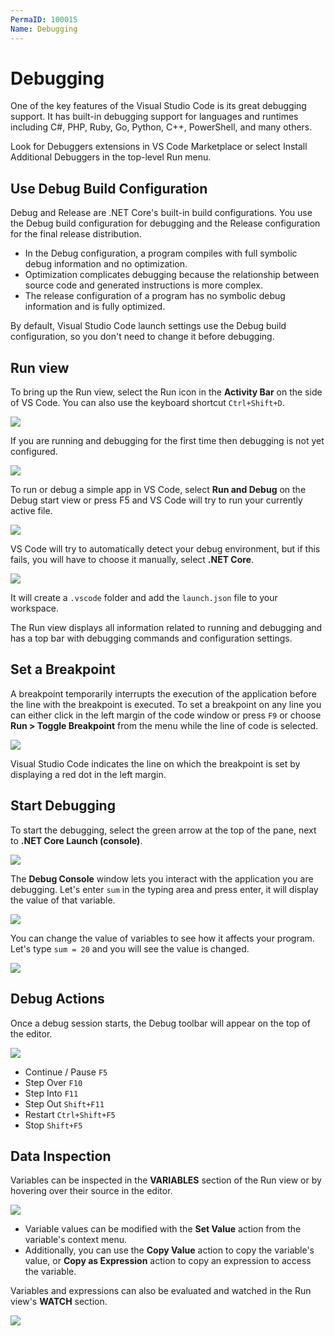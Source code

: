 ```yaml
---
PermaID: 100015
Name: Debugging
---
```


# Debugging

One of the key features of the Visual Studio Code is its great debugging support. It has built-in debugging support for languages and runtimes including C#, PHP, Ruby, Go, Python, C++, PowerShell, and many others. 

Look for Debuggers extensions in VS Code Marketplace or select Install Additional Debuggers in the top-level Run menu.

## Use Debug Build Configuration

Debug and Release are .NET Core's built-in build configurations. You use the Debug build configuration for debugging and the Release configuration for the final release distribution.

 - In the Debug configuration, a program compiles with full symbolic debug information and no optimization. 
 - Optimization complicates debugging because the relationship between source code and generated instructions is more complex. 
 - The release configuration of a program has no symbolic debug information and is fully optimized.

By default, Visual Studio Code launch settings use the Debug build configuration, so you don't need to change it before debugging.

## Run view

To bring up the Run view, select the Run icon in the **Activity Bar** on the side of VS Code. You can also use the keyboard shortcut `Ctrl+Shift+D`.

<img src="https://raw.githubusercontent.com/zzzprojects/learn-orm/master/tutorials/visual-studio-code/images/debugging-1.png">

If you are running and debugging for the first time then debugging is not yet configured.

<img src="https://raw.githubusercontent.com/zzzprojects/learn-orm/master/tutorials/visual-studio-code/images/debugging-2.png">

To run or debug a simple app in VS Code, select **Run and Debug** on the Debug start view or press F5 and VS Code will try to run your currently active file.

<img src="https://raw.githubusercontent.com/zzzprojects/learn-orm/master/tutorials/visual-studio-code/images/debugging-3.png">

VS Code will try to automatically detect your debug environment, but if this fails, you will have to choose it manually, select **.NET Core**.

<img src="https://raw.githubusercontent.com/zzzprojects/learn-orm/master/tutorials/visual-studio-code/images/debugging-4.png">

It will create a `.vscode` folder and add the `launch.json` file to your workspace.

The Run view displays all information related to running and debugging and has a top bar with debugging commands and configuration settings.

## Set a Breakpoint

A breakpoint temporarily interrupts the execution of the application before the line with the breakpoint is executed. To set a breakpoint on any line you can either click in the left margin of the code window or press `F9` or choose **Run > Toggle Breakpoint** from the menu while the line of code is selected.

<img src="https://raw.githubusercontent.com/zzzprojects/learn-orm/master/tutorials/visual-studio-code/images/debugging-5.png">

Visual Studio Code indicates the line on which the breakpoint is set by displaying a red dot in the left margin.

## Start Debugging

To start the debugging, select the green arrow at the top of the pane, next to **.NET Core Launch (console)**.

<img src="https://raw.githubusercontent.com/zzzprojects/learn-orm/master/tutorials/visual-studio-code/images/debugging-6.png">

The **Debug Console** window lets you interact with the application you are debugging. Let's enter `sum` in the typing area and press enter, it will display the value of that variable.
 
<img src="https://raw.githubusercontent.com/zzzprojects/learn-orm/master/tutorials/visual-studio-code/images/debugging-7.png">

You can change the value of variables to see how it affects your program. Let's type `sum = 20` and you will see the value is changed.

<img src="https://raw.githubusercontent.com/zzzprojects/learn-orm/master/tutorials/visual-studio-code/images/debugging-8.png">

## Debug Actions

Once a debug session starts, the Debug toolbar will appear on the top of the editor.

<img src="https://raw.githubusercontent.com/zzzprojects/learn-orm/master/tutorials/visual-studio-code/images/debugging-9.png">

 - Continue / Pause `F5`
 - Step Over `F10`
 - Step Into `F11`
 - Step Out `Shift+F11`
 - Restart `Ctrl+Shift+F5`
 - Stop `Shift+F5`

## Data Inspection

Variables can be inspected in the **VARIABLES** section of the Run view or by hovering over their source in the editor. 

<img src="https://raw.githubusercontent.com/zzzprojects/learn-orm/master/tutorials/visual-studio-code/images/debugging-10.png">

 - Variable values can be modified with the **Set Value** action from the variable's context menu. 
 - Additionally, you can use the **Copy Value** action to copy the variable's value, or **Copy as Expression** action to copy an expression to access the variable.

Variables and expressions can also be evaluated and watched in the Run view's **WATCH** section.

<img src="https://raw.githubusercontent.com/zzzprojects/learn-orm/master/tutorials/visual-studio-code/images/debugging-11.png">
